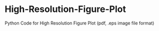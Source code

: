 # High-Resolution-Figure-Plot
Python Code for High Resolution Figure Plot (pdf, .eps image file format)
